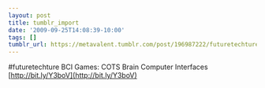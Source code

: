 ```yaml
---
layout: post
title: tumblr_import
date: '2009-09-25T14:08:39-10:00'
tags: []
tumblr_url: https://metavalent.tumblr.com/post/196987222/futuretechture-bci-games-cots-brain-computer
---
```

#futuretechture BCI Games: COTS Brain Computer Interfaces [http://bit.ly/Y3boV](http://bit.ly/Y3boV)

